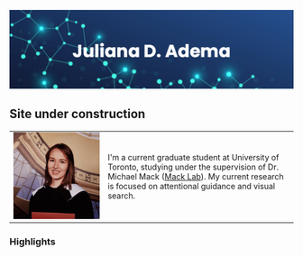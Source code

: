 ![bannerpng](/pics/banner.png)   

## Site under construction  

| | |
|-|-|
| <img src="https://github.com/j-adema/j-adema.github.io/blob/master/pics/avtr.jpg" width="750">        |  I'm a current graduate student at University of Toronto, studying under the supervision of Dr. Michael Mack ([Mack Lab](http://macklab.utoronto.ca/)). My current research is focused on attentional guidance and visual search. |


### Highlights
